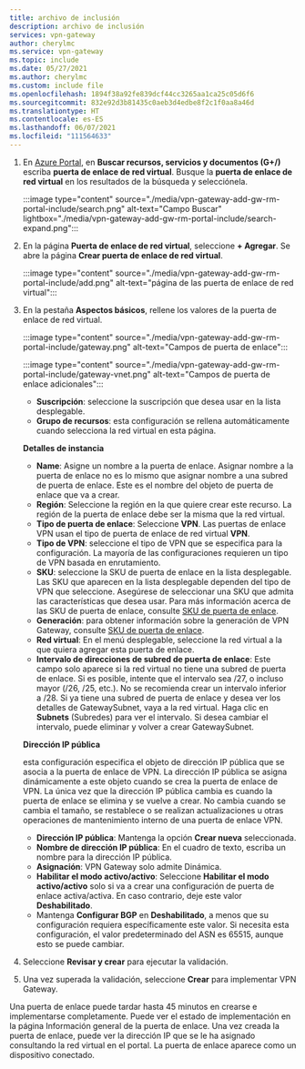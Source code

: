 ```yaml
---
title: archivo de inclusión
description: archivo de inclusión
services: vpn-gateway
author: cherylmc
ms.service: vpn-gateway
ms.topic: include
ms.date: 05/27/2021
ms.author: cherylmc
ms.custom: include file
ms.openlocfilehash: 1894f38a92fe839dcf44cc3265aa1ca25c05d6f6
ms.sourcegitcommit: 832e92d3b81435c0aeb3d4edbe8f2c1f0aa8a46d
ms.translationtype: HT
ms.contentlocale: es-ES
ms.lasthandoff: 06/07/2021
ms.locfileid: "111564633"
---
```

1. En [Azure Portal](https://portal.azure.com), en **Buscar recursos, servicios y documentos (G+/)** escriba **puerta de enlace de red virtual**. Busque la **puerta de enlace de red virtual** en los resultados de la búsqueda y selecciónela.

   :::image type="content" source="./media/vpn-gateway-add-gw-rm-portal-include/search.png" alt-text="Campo Buscar" lightbox="./media/vpn-gateway-add-gw-rm-portal-include/search-expand.png":::

1. En la página **Puerta de enlace de red virtual**, seleccione **+ Agregar**. Se abre la página **Crear puerta de enlace de red virtual**.

   :::image type="content" source="./media/vpn-gateway-add-gw-rm-portal-include/add.png" alt-text="página de las puerta de enlace de red virtual":::
1. En la pestaña **Aspectos básicos**, rellene los valores de la puerta de enlace de red virtual.

   :::image type="content" source="./media/vpn-gateway-add-gw-rm-portal-include/gateway.png" alt-text="Campos de puerta de enlace":::

   :::image type="content" source="./media/vpn-gateway-add-gw-rm-portal-include/gateway-vnet.png" alt-text="Campos de puerta de enlace adicionales":::

   * **Suscripción**: seleccione la suscripción que desea usar en la lista desplegable.
   * **Grupo de recursos**: esta configuración se rellena automáticamente cuando selecciona la red virtual en esta página.

   **Detalles de instancia**

   * **Name**: Asigne un nombre a la puerta de enlace. Asignar nombre a la puerta de enlace no es lo mismo que asignar nombre a una subred de puerta de enlace. Este es el nombre del objeto de puerta de enlace que va a crear.
   * **Región**: Seleccione la región en la que quiere crear este recurso. La región de la puerta de enlace debe ser la misma que la red virtual.
   * **Tipo de puerta de enlace**: Seleccione **VPN**. Las puertas de enlace VPN usan el tipo de puerta de enlace de red virtual **VPN**.
   * **Tipo de VPN**: seleccione el tipo de VPN que se especifica para la configuración. La mayoría de las configuraciones requieren un tipo de VPN basada en enrutamiento.
   * **SKU**: seleccione la SKU de puerta de enlace en la lista desplegable. Las SKU que aparecen en la lista desplegable dependen del tipo de VPN que seleccione. Asegúrese de seleccionar una SKU que admita las características que desea usar. Para más información acerca de las SKU de puerta de enlace, consulte [SKU de puerta de enlace](../articles/vpn-gateway/vpn-gateway-about-vpn-gateway-settings.md#gwsku).
   * **Generación**: para obtener información sobre la generación de VPN Gateway, consulte [SKU de puerta de enlace](../articles/vpn-gateway/vpn-gateway-about-vpngateways.md#gwsku).
   * **Red virtual**: En el menú desplegable, seleccione la red virtual a la que quiera agregar esta puerta de enlace.
   * **Intervalo de direcciones de subred de puerta de enlace**: Este campo solo aparece si la red virtual no tiene una subred de puerta de enlace. Si es posible, intente que el intervalo sea /27, o incluso mayor (/26, /25, etc.). No se recomienda crear un intervalo inferior a /28. Si ya tiene una subred de puerta de enlace y desea ver los detalles de GatewaySubnet, vaya a la red virtual. Haga clic en **Subnets** (Subredes) para ver el intervalo. Si desea cambiar el intervalo, puede eliminar y volver a crear GatewaySubnet.

   **Dirección IP pública**

   esta configuración especifica el objeto de dirección IP pública que se asocia a la puerta de enlace de VPN. La dirección IP pública se asigna dinámicamente a este objeto cuando se crea la puerta de enlace de VPN. La única vez que la dirección IP pública cambia es cuando la puerta de enlace se elimina y se vuelve a crear. No cambia cuando se cambia el tamaño, se restablece o se realizan actualizaciones u otras operaciones de mantenimiento interno de una puerta de enlace VPN.

     * **Dirección IP pública**: Mantenga la opción **Crear nueva** seleccionada.
     * **Nombre de dirección IP pública**: En el cuadro de texto, escriba un nombre para la dirección IP pública.
     * **Asignación**: VPN Gateway solo admite Dinámica.
     * **Habilitar el modo activo/activo**: Seleccione **Habilitar el modo activo/activo** solo si va a crear una configuración de puerta de enlace activa/activa. En caso contrario, deje este valor **Deshabilitado**.
     * Mantenga **Configurar BGP** en **Deshabilitado**, a menos que su configuración requiera específicamente este valor. Si necesita esta configuración, el valor predeterminado del ASN es 65515, aunque esto se puede cambiar.
1. Seleccione **Revisar y crear** para ejecutar la validación.
1. Una vez superada la validación, seleccione **Crear** para implementar VPN Gateway.

Una puerta de enlace puede tardar hasta 45 minutos en crearse e implementarse completamente. Puede ver el estado de implementación en la página Información general de la puerta de enlace. Una vez creada la puerta de enlace, puede ver la dirección IP que se le ha asignado consultando la red virtual en el portal. La puerta de enlace aparece como un dispositivo conectado.
